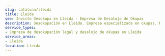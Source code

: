 ```yaml
---
slug: cataluna/lleida
title: Lleida
seo: Invicto Desokupa en Lleida - Empresa de Desalojo de Okupas
description: Desokupación en Lleida. Empresa especializada en okupas. Mediación legal y desalojo express. Presupuesto gratuito.
service_types:
- Empresa de desokupación legal y desalojo de okupas en Lleida
service_areas:
- Lleida
location: Lleida
---
```

